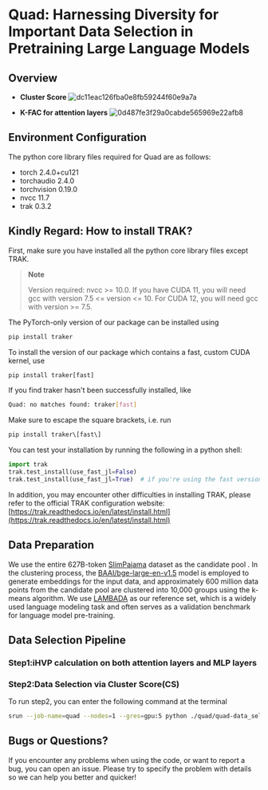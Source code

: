 #  Quad: Harnessing Diversity for Important Data Selection in Pretraining Large Language Models

## Overview

- **Cluster Score**
![dc11eac126fba0e8fb59244f60e9a7a](https://github.com/user-attachments/assets/cf26ec21-fe17-4dc7-a161-dc4c863301b3)

- **K-FAC for attention layers**
![0d487fe3f29a0cabde565969e22afb8](https://github.com/user-attachments/assets/b2e00dbe-e771-42e0-872b-b3bac0ccb412)


## Environment Configuration

The python core library files required for Quad are as follows:

- torch                    2.4.0+cu121
- torchaudio               2.4.0
- torchvision              0.19.0
- nvcc                     11.7
- trak                     0.3.2

##  Kindly Regard: How to install TRAK?

First, make sure you have installed all the python core library files except TRAK.

> **Note**
>
> Version required:
> nvcc >= 10.0.
> If you have CUDA 11, you will need gcc with version 7.5 <= version <= 10. For CUDA 12, you will need gcc with version >= 7.5.

The PyTorch-only version of our package can be installed using

```python
pip install traker
```

To install the version of our package which contains a fast, custom CUDA kernel, use

```python
pip install traker[fast]
```

If you find traker hasn't been successfully installed, like

```bash
Quad: no matches found: traker[fast]
```

Make sure to escape the square brackets, i.e. run

```python
pip install traker\[fast\]
```

You can test your installation by running the following in a python shell:

```python
import trak
trak.test_install(use_fast_jl=False)
trak.test_install(use_fast_jl=True)  # if you're using the fast version
```

In addition, you may encounter other difficulties in installing TRAK, please refer to the official TRAK configuration website:
[https://trak.readthedocs.io/en/latest/install.html](https://trak.readthedocs.io/en/latest/install.html)

## Data Preparation

We use the entire 627B-token  [SlimPajama](https://huggingface.co/datasets/cerebras/SlimPajama-627B)  dataset as the candidate pool . In the clustering process, the [BAAI/bge-large-en-v1.5]( https://huggingface.co/BAAI/bge-large-en-v1.5 ) model is employed to generate embeddings for the input data, and approximately 600 million data points from the candidate pool are clustered into 10,000 groups using the k-means algorithm. We use [LAMBADA](https://huggingface.co/datasets/cimec/lambada) as our reference set, which is a widely used language modeling task and often serves as a validation benchmark for language model pre-training.

## Data Selection Pipeline

### Step1:iHVP calculation on both attention layers and MLP layers
### Step2:Data Selection via Cluster Score(CS)
To run step2, you can enter the following command at the terminal
```bash
srun --job-name=quad --nodes=1 --gres=gpu:5 python ./quad/quad-data_selection.py
```

## Bugs or Questions?

If you encounter any problems when using the code, or want to report a bug, you can open an issue. Please try to specify the problem with details so we can help you better and quicker!
